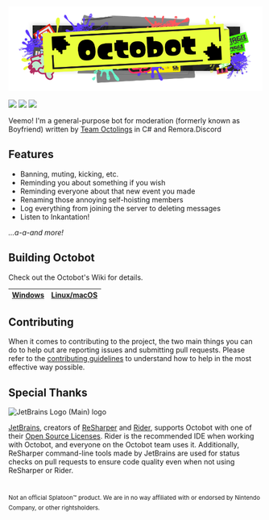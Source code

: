 <p align="center">
    <img src="octobot-banner.png" alt="Octobot banner"/>
</p>

<a href="https://github.com/TeamOctolings/Octobot/blob/master/LICENSE"><img src="https://img.shields.io/github/license/TeamOctolings/Octobot?logo=git"></img></a>
<a href="https://github.com/Remora/Remora.Discord"><img src="https://img.shields.io/badge/powered_by-Remora.Discord-blue"></img></a>
<a href="https://github.com/TeamOctolings/Octobot/commit/master"><img src="https://img.shields.io/github/last-commit/TeamOctolings/Octobot?logo=github"></img></a>

Veemo! I'm a general-purpose bot for moderation (formerly known as Boyfriend) written by [Team Octolings](https://github.com/TeamOctolings) in C# and Remora.Discord

## Features

* Banning, muting, kicking, etc.
* Reminding you about something if you wish
* Reminding everyone about that new event you made
* Renaming those annoying self-hoisting members
* Log everything from joining the server to deleting messages
* Listen to Inkantation!

*...a-a-and more!*

## Building Octobot

Check out the Octobot's Wiki for details.

| [Windows](https://github.com/TeamOctolings/Octobot/wiki/Installing-Windows) | [Linux/macOS](https://github.com/TeamOctolings/Octobot/wiki/Installing-Unix) |
| --- | --- |

## Contributing

When it comes to contributing to the project, the two main things you can do to help out are reporting issues and
submitting pull requests. Please refer to the [contributing guidelines](CONTRIBUTING.md) to understand how to help in
the most effective way possible.

## Special Thanks

![JetBrains Logo (Main) logo](https://resources.jetbrains.com/storage/products/company/brand/logos/jb_beam.svg)

[JetBrains](https://www.jetbrains.com/), creators of [ReSharper](https://www.jetbrains.com/resharper)
and [Rider](https://www.jetbrains.com/rider), supports Octobot with one of
their [Open Source Licenses](https://jb.gg/OpenSourceSupport).
Rider is the recommended IDE when working with Octobot, and everyone on the Octobot team uses it.
Additionally, ReSharper command-line tools made by JetBrains are used for status checks on pull requests to ensure code
quality even when not using ReSharper or Rider.

#
<sup>Not an official Splatoon™ product. We are in no way affiliated with or endorsed by Nintendo Company, or other rightsholders.</sup>
